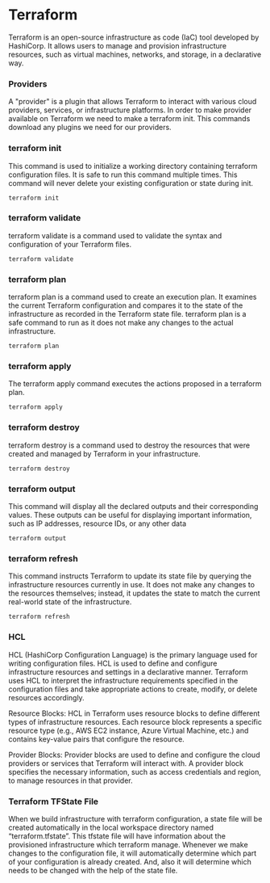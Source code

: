 # Terraform
Terraform is an open-source infrastructure as code (IaC) tool developed by HashiCorp. It allows users to manage and provision infrastructure resources, such as virtual machines, networks, and storage, in a declarative way.

### Providers
A "provider" is a plugin that allows Terraform to interact with various cloud providers, services, or infrastructure platforms. In order to make provider available on Terraform we need to make a terraform init. This commands download any plugins we need for our providers.

### terraform init
This command is used to initialize a working directory containing terraform configuration files. It is safe to run this command multiple times. This command will never delete your existing configuration or state during init.

`
terraform init 
`

### terraform validate 
terraform validate is a command used to validate the syntax and configuration of your Terraform files.

`
terraform validate
`

### terraform plan
terraform plan is a command used to create an execution plan. It examines the current Terraform configuration and compares it to the state of the infrastructure as recorded in the Terraform state file. terraform plan is a safe command to run as it does not make any changes to the actual infrastructure.

`
terraform plan
`

### terraform apply 
The terraform apply command executes the actions proposed in a terraform plan. 

`
terraform apply
`

### terraform destroy
terraform destroy is a command used to destroy the resources that were created and managed by Terraform in your infrastructure.

`
terraform destroy
`

### terraform output
This command will display all the declared outputs and their corresponding values. These outputs can be useful for displaying important information, such as IP addresses, resource IDs, or any other data

`
terraform output
`

### terraform refresh
This command instructs Terraform to update its state file by querying the infrastructure resources currently in use. It does not make any changes to the resources themselves; instead, it updates the state to match the current real-world state of the infrastructure.

`
terraform refresh
`

### HCL
HCL (HashiCorp Configuration Language) is the primary language used for writing configuration files. HCL is used to define and configure infrastructure resources and settings in a declarative manner. Terraform uses HCL to interpret the infrastructure requirements specified in the configuration files and take appropriate actions to create, modify, or delete resources accordingly.

Resource Blocks: HCL in Terraform uses resource blocks to define different types of infrastructure resources. Each resource block represents a specific resource type (e.g., AWS EC2 instance, Azure Virtual Machine, etc.) and contains key-value pairs that configure the resource.

Provider Blocks: Provider blocks are used to define and configure the cloud providers or services that Terraform will interact with. A provider block specifies the necessary information, such as access credentials and region, to manage resources in that provider.

### Terraform TFState File
When we build infrastructure with terraform configuration, a state file will be created automatically in the local workspace directory named “terraform.tfstate”. This tfstate file will have information about the provisioned infrastructure which terraform manage. Whenever we make changes to the configuration file, it will automatically determine which part of your configuration is already created. And, also it will determine which needs to be changed with the help of the state file.
